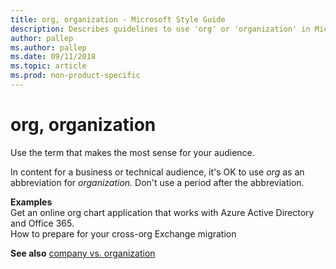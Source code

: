 ```yaml
---
title: org, organization - Microsoft Style Guide
description: Describes guidelines to use 'org' or 'organization' in Microsoft documents and provides usage examples.
author: pallep
ms.author: pallep
ms.date: 09/11/2018
ms.topic: article
ms.prod: non-product-specific
---
```


# org, organization

Use the term that makes the most sense for your audience.  

In content for a business or technical audience, it's OK to use *org* as an abbreviation for *organization.* 
Don't use a period after the abbreviation.

**Examples**  
Get an online org chart application that works with Azure Active Directory and Office 365.  
How to prepare for your cross-org Exchange migration

**See also** [company vs. organization](~/a-z-word-list-term-collections/c/company-vs-organization.md)
